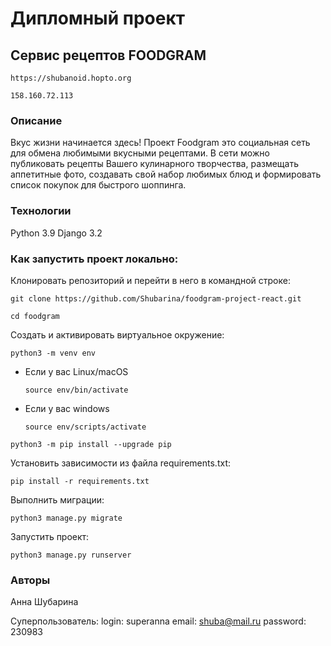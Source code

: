 # Дипломный проект
## Сервис рецептов FOODGRAM

```
https://shubanoid.hopto.org
```
```
158.160.72.113
```

### Описание
Вкус жизни начинается здесь!
Проект Foodgram это социальная сеть для обмена любимыми вкусными рецептами.
В сети можно публиковать рецепты Вашего кулинарного творчества, размещать аппетитные фото, создавать свой набор любимых блюд и формировать список покупок для быстрого шоппинга. 

### Технологии
Python 3.9
Django 3.2

### Как запустить проект локально:

Клонировать репозиторий и перейти в него в командной строке:

```
git clone https://github.com/Shubarina/foodgram-project-react.git
```

```
cd foodgram
```

Cоздать и активировать виртуальное окружение:

```
python3 -m venv env
```

* Если у вас Linux/macOS

    ```
    source env/bin/activate
    ```

* Если у вас windows

    ```
    source env/scripts/activate
    ```

```
python3 -m pip install --upgrade pip
```

Установить зависимости из файла requirements.txt:

```
pip install -r requirements.txt
```

Выполнить миграции:

```
python3 manage.py migrate
```

Запустить проект:

```
python3 manage.py runserver
```

### Авторы
Анна Шубарина

Суперпользователь:
login: superanna
email: shuba@mail.ru
password: 230983
